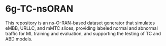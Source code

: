 # 6g-TC-nsORAN
This repository is an ns-O-RAN–based dataset generator that simulates eMBB, URLLC, and mMTC slices, providing labeled normal and abnormal traffic for ML training and evaluation, and supporting the testing of TC and ABD models.

